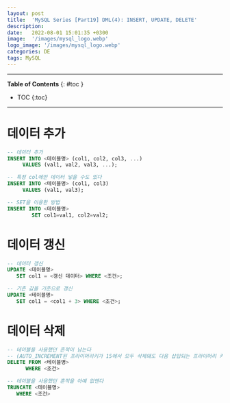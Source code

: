 ```yaml
---
layout: post
title:  'MySQL Series [Part19] DML(4): INSERT, UPDATE, DELETE'
description: 
date:   2022-08-01 15:01:35 +0300
image:  '/images/mysql_logo.webp'
logo_image: '/images/mysql_logo.webp'
categories: DE
tags: MySQL
---
```


---
**Table of Contents**
{: #toc }
*  TOC
{:toc}

---

# 데이터 추가
```sql
-- 데이터 추가
INSERT INTO <테이블명> (col1, col2, col3, ...)
     VALUES (val1, val2, val3, ...);

-- 특정 col에만 데이터 넣을 수도 있다
INSERT INTO <테이블명> (col1, col3)
     VALUES (val1, val3);

-- SET을 이용한 방법
INSERT INTO <테이블명> 
        SET col1=val1, col2=val2;
```

# 데이터 갱신
```sql
-- 데이터 갱신
UPDATE <테이블명>
   SET col1 = <갱신 데이터> WHERE <조건>; 

-- 기존 값을 기준으로 갱신
UPDATE <테이블명>
   SET col1 = <col1 + 3> WHERE <조건>; 
```

# 데이터 삭제

```sql
-- 테이블을 사용했던 흔적이 남는다 
-- (AUTO_INCREMENT된 프라이머리키가 15에서 모두 삭제돼도 다음 삽입되는 프라이머리 키가 1이 아니라 16이 됨)
DELETE FROM <테이블명>
      WHERE <조건>

-- 테이블을 사용했던 흔적을 아예 없앤다
TRUNCATE <테이블명>
   WHERE <조건>
```